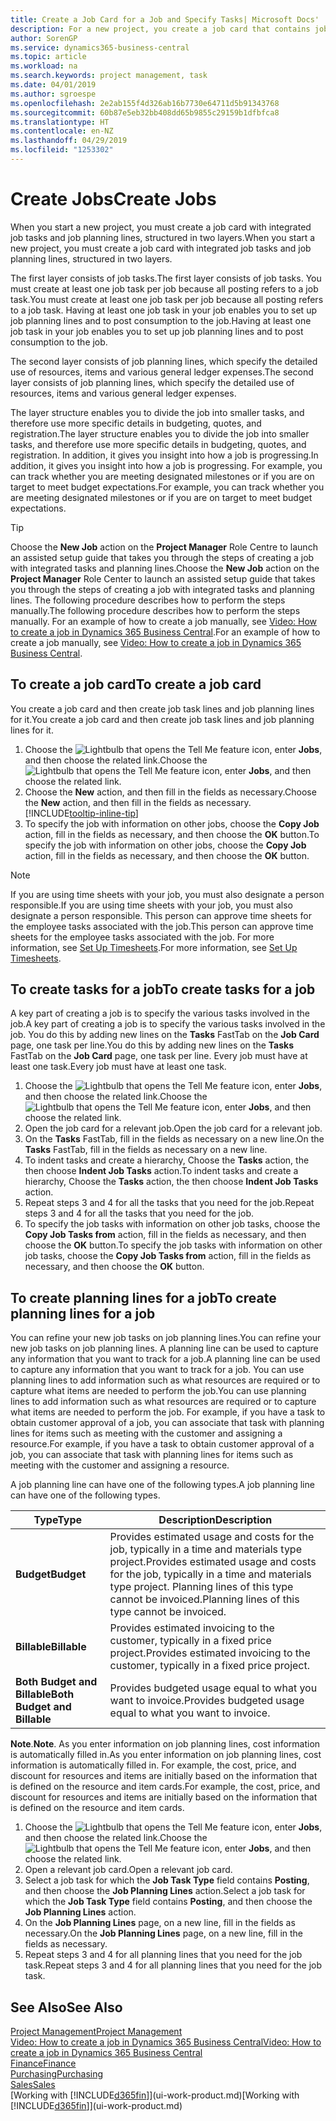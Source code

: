 ```yaml
---
title: Create a Job Card for a Job and Specify Tasks| Microsoft Docs'
description: For a new project, you create a job card that contains job tasks and planning lines, to help you manage progress and budgets.
author: SorenGP
ms.service: dynamics365-business-central
ms.topic: article
ms.workload: na
ms.search.keywords: project management, task
ms.date: 04/01/2019
ms.author: sgroespe
ms.openlocfilehash: 2e2ab155f4d326ab16b7730e64711d5b91343768
ms.sourcegitcommit: 60b87e5eb32bb408dd65b9855c29159b1dfbfca8
ms.translationtype: HT
ms.contentlocale: en-NZ
ms.lasthandoff: 04/29/2019
ms.locfileid: "1253302"
---
```

# <a name="create-jobs"></a><span data-ttu-id="5222e-103">Create Jobs</span><span class="sxs-lookup"><span data-stu-id="5222e-103">Create Jobs</span></span>
<span data-ttu-id="5222e-104">When you start a new project, you must create a job card with integrated job tasks and job planning lines, structured in two layers.</span><span class="sxs-lookup"><span data-stu-id="5222e-104">When you start a new project, you must create a job card with integrated job tasks and job planning lines, structured in two layers.</span></span>  

<span data-ttu-id="5222e-105">The first layer consists of job tasks.</span><span class="sxs-lookup"><span data-stu-id="5222e-105">The first layer consists of job tasks.</span></span> <span data-ttu-id="5222e-106">You must create at least one job task per job because all posting refers to a job task.</span><span class="sxs-lookup"><span data-stu-id="5222e-106">You must create at least one job task per job because all posting refers to a job task.</span></span> <span data-ttu-id="5222e-107">Having at least one job task in your job enables you to set up job planning lines and to post consumption to the job.</span><span class="sxs-lookup"><span data-stu-id="5222e-107">Having at least one job task in your job enables you to set up job planning lines and to post consumption to the job.</span></span>

<span data-ttu-id="5222e-108">The second layer consists of job planning lines, which specify the detailed use of resources, items and various general ledger expenses.</span><span class="sxs-lookup"><span data-stu-id="5222e-108">The second layer consists of job planning lines, which specify the detailed use of resources, items and various general ledger expenses.</span></span>

<span data-ttu-id="5222e-109">The layer structure enables you to divide the job into smaller tasks, and therefore use more specific details in budgeting, quotes, and registration.</span><span class="sxs-lookup"><span data-stu-id="5222e-109">The layer structure enables you to divide the job into smaller tasks, and therefore use more specific details in budgeting, quotes, and registration.</span></span> <span data-ttu-id="5222e-110">In addition, it gives you insight into how a job is progressing.</span><span class="sxs-lookup"><span data-stu-id="5222e-110">In addition, it gives you insight into how a job is progressing.</span></span> <span data-ttu-id="5222e-111">For example, you can track whether you are meeting designated milestones or if you are on target to meet budget expectations.</span><span class="sxs-lookup"><span data-stu-id="5222e-111">For example, you can track whether you are meeting designated milestones or if you are on target to meet budget expectations.</span></span>

> [!TIP]
> <span data-ttu-id="5222e-112">Choose the **New Job** action on the **Project Manager** Role Centre to launch an assisted setup guide that takes you through the steps of creating a job with integrated tasks and planning lines.</span><span class="sxs-lookup"><span data-stu-id="5222e-112">Choose the **New Job** action on the **Project Manager** Role Center to launch an assisted setup guide that takes you through the steps of creating a job with integrated tasks and planning lines.</span></span> <span data-ttu-id="5222e-113">The following procedure describes how to perform the steps manually.</span><span class="sxs-lookup"><span data-stu-id="5222e-113">The following procedure describes how to perform the steps manually.</span></span> <span data-ttu-id="5222e-114">For an example of how to create a job manually, see [Video: How to create a job in Dynamics 365 Business Central](https://www.youtube.com/watch?v=VqaPWr7BWmw).</span><span class="sxs-lookup"><span data-stu-id="5222e-114">For an example of how to create a job manually, see [Video: How to create a job in Dynamics 365 Business Central](https://www.youtube.com/watch?v=VqaPWr7BWmw).</span></span>

## <a name="to-create-a-job-card"></a><span data-ttu-id="5222e-115">To create a job card</span><span class="sxs-lookup"><span data-stu-id="5222e-115">To create a job card</span></span>
<span data-ttu-id="5222e-116">You create a job card and then create job task lines and job planning lines for it.</span><span class="sxs-lookup"><span data-stu-id="5222e-116">You create a job card and then create job task lines and job planning lines for it.</span></span>

1. <span data-ttu-id="5222e-117">Choose the ![Lightbulb that opens the Tell Me feature](media/ui-search/search_small.png "Tell me what you want to do") icon, enter **Jobs**, and then choose the related link.</span><span class="sxs-lookup"><span data-stu-id="5222e-117">Choose the ![Lightbulb that opens the Tell Me feature](media/ui-search/search_small.png "Tell me what you want to do") icon, enter **Jobs**, and then choose the related link.</span></span>  
2. <span data-ttu-id="5222e-118">Choose the **New** action, and then fill in the fields as necessary.</span><span class="sxs-lookup"><span data-stu-id="5222e-118">Choose the **New** action, and then fill in the fields as necessary.</span></span> [!INCLUDE[tooltip-inline-tip](includes/tooltip-inline-tip_md.md)]
3. <span data-ttu-id="5222e-119">To specify the job with information on other jobs, choose the **Copy Job** action, fill in the fields as necessary, and then choose the **OK** button.</span><span class="sxs-lookup"><span data-stu-id="5222e-119">To specify the job with information on other jobs, choose the **Copy Job** action, fill in the fields as necessary, and then choose the **OK** button.</span></span>

> [!NOTE]  
>   <span data-ttu-id="5222e-120">If you are using time sheets with your job, you must also designate a person responsible.</span><span class="sxs-lookup"><span data-stu-id="5222e-120">If you are using time sheets with your job, you must also designate a person responsible.</span></span> <span data-ttu-id="5222e-121">This person can approve time sheets for the employee tasks associated with the job.</span><span class="sxs-lookup"><span data-stu-id="5222e-121">This person can approve time sheets for the employee tasks associated with the job.</span></span> <span data-ttu-id="5222e-122">For more information, see [Set Up Timesheets](projects-how-setup-time-sheets.md).</span><span class="sxs-lookup"><span data-stu-id="5222e-122">For more information, see [Set Up Timesheets](projects-how-setup-time-sheets.md).</span></span>

## <a name="to-create-tasks-for-a-job"></a><span data-ttu-id="5222e-123">To create tasks for a job</span><span class="sxs-lookup"><span data-stu-id="5222e-123">To create tasks for a job</span></span>
<span data-ttu-id="5222e-124">A key part of creating a job is to specify the various tasks involved in the job.</span><span class="sxs-lookup"><span data-stu-id="5222e-124">A key part of creating a job is to specify the various tasks involved in the job.</span></span> <span data-ttu-id="5222e-125">You do this by adding new lines on the **Tasks** FastTab on the **Job Card** page, one task per line.</span><span class="sxs-lookup"><span data-stu-id="5222e-125">You do this by adding new lines on the **Tasks** FastTab on the **Job Card** page, one task per line.</span></span> <span data-ttu-id="5222e-126">Every job must have at least one task.</span><span class="sxs-lookup"><span data-stu-id="5222e-126">Every job must have at least one task.</span></span>

1. <span data-ttu-id="5222e-127">Choose the ![Lightbulb that opens the Tell Me feature](media/ui-search/search_small.png "Tell me what you want to do") icon, enter **Jobs**, and then choose the related link.</span><span class="sxs-lookup"><span data-stu-id="5222e-127">Choose the ![Lightbulb that opens the Tell Me feature](media/ui-search/search_small.png "Tell me what you want to do") icon, enter **Jobs**, and then choose the related link.</span></span>
2. <span data-ttu-id="5222e-128">Open the job card for a relevant job.</span><span class="sxs-lookup"><span data-stu-id="5222e-128">Open the job card for a relevant job.</span></span>
3. <span data-ttu-id="5222e-129">On the **Tasks** FastTab, fill in the fields as necessary on a new line.</span><span class="sxs-lookup"><span data-stu-id="5222e-129">On the **Tasks** FastTab, fill in the fields as necessary on a new line.</span></span>
4. <span data-ttu-id="5222e-130">To indent tasks and create a hierarchy, Choose the **Tasks** action, the then choose **Indent Job Tasks** action.</span><span class="sxs-lookup"><span data-stu-id="5222e-130">To indent tasks and create a hierarchy, Choose the **Tasks** action, the then choose **Indent Job Tasks** action.</span></span>
5. <span data-ttu-id="5222e-131">Repeat steps 3 and 4 for all the tasks that you need for the job.</span><span class="sxs-lookup"><span data-stu-id="5222e-131">Repeat steps 3 and 4 for all the tasks that you need for the job.</span></span>
6. <span data-ttu-id="5222e-132">To specify the job tasks with information on other job tasks, choose the **Copy Job Tasks from** action, fill in the fields as necessary, and then choose the **OK** button.</span><span class="sxs-lookup"><span data-stu-id="5222e-132">To specify the job tasks with information on other job tasks, choose the **Copy Job Tasks from** action, fill in the fields as necessary, and then choose the **OK** button.</span></span>

## <a name="to-create-planning-lines-for-a-job"></a><span data-ttu-id="5222e-133">To create planning lines for a job</span><span class="sxs-lookup"><span data-stu-id="5222e-133">To create planning lines for a job</span></span>
<span data-ttu-id="5222e-134">You can refine your new job tasks on job planning lines.</span><span class="sxs-lookup"><span data-stu-id="5222e-134">You can refine your new job tasks on job planning lines.</span></span> <span data-ttu-id="5222e-135">A planning line can be used to capture any information that you want to track for a job.</span><span class="sxs-lookup"><span data-stu-id="5222e-135">A planning line can be used to capture any information that you want to track for a job.</span></span> <span data-ttu-id="5222e-136">You can use planning lines to add information such as what resources are required or to capture what items are needed to perform the job.</span><span class="sxs-lookup"><span data-stu-id="5222e-136">You can use planning lines to add information such as what resources are required or to capture what items are needed to perform the job.</span></span> <span data-ttu-id="5222e-137">For example, if you have a task to obtain customer approval of a job, you can associate that task with planning lines for items such as meeting with the customer and assigning a resource.</span><span class="sxs-lookup"><span data-stu-id="5222e-137">For example, if you have a task to obtain customer approval of a job, you can associate that task with planning lines for items such as meeting with the customer and assigning a resource.</span></span>  

<span data-ttu-id="5222e-138">A job planning line can have one of the following types.</span><span class="sxs-lookup"><span data-stu-id="5222e-138">A job planning line can have one of the following types.</span></span>  

| <span data-ttu-id="5222e-139">Type</span><span class="sxs-lookup"><span data-stu-id="5222e-139">Type</span></span> | <span data-ttu-id="5222e-140">Description</span><span class="sxs-lookup"><span data-stu-id="5222e-140">Description</span></span> |
| --- | --- |
| <span data-ttu-id="5222e-141">**Budget**</span><span class="sxs-lookup"><span data-stu-id="5222e-141">**Budget**</span></span> |<span data-ttu-id="5222e-142">Provides estimated usage and costs for the job, typically in a time and materials type project.</span><span class="sxs-lookup"><span data-stu-id="5222e-142">Provides estimated usage and costs for the job, typically in a time and materials type project.</span></span> <span data-ttu-id="5222e-143">Planning lines of this type cannot be invoiced.</span><span class="sxs-lookup"><span data-stu-id="5222e-143">Planning lines of this type cannot be invoiced.</span></span> |
| <span data-ttu-id="5222e-144">**Billable**</span><span class="sxs-lookup"><span data-stu-id="5222e-144">**Billable**</span></span> |<span data-ttu-id="5222e-145">Provides estimated invoicing to the customer, typically in a fixed price project.</span><span class="sxs-lookup"><span data-stu-id="5222e-145">Provides estimated invoicing to the customer, typically in a fixed price project.</span></span> |
| <span data-ttu-id="5222e-146">**Both Budget and Billable**</span><span class="sxs-lookup"><span data-stu-id="5222e-146">**Both Budget and Billable**</span></span> |<span data-ttu-id="5222e-147">Provides budgeted usage equal to what you want to invoice.</span><span class="sxs-lookup"><span data-stu-id="5222e-147">Provides budgeted usage equal to what you want to invoice.</span></span> |

<span data-ttu-id="5222e-148">**Note**.</span><span class="sxs-lookup"><span data-stu-id="5222e-148">**Note**.</span></span> <span data-ttu-id="5222e-149">As you enter information on job planning lines, cost information is automatically filled in.</span><span class="sxs-lookup"><span data-stu-id="5222e-149">As you enter information on job planning lines, cost information is automatically filled in.</span></span> <span data-ttu-id="5222e-150">For example, the cost, price, and discount for resources and items are initially based on the information that is defined on the resource and item cards.</span><span class="sxs-lookup"><span data-stu-id="5222e-150">For example, the cost, price, and discount for resources and items are initially based on the information that is defined on the resource and item cards.</span></span>

1. <span data-ttu-id="5222e-151">Choose the ![Lightbulb that opens the Tell Me feature](media/ui-search/search_small.png "Tell me what you want to do") icon, enter **Jobs**, and then choose the related link.</span><span class="sxs-lookup"><span data-stu-id="5222e-151">Choose the ![Lightbulb that opens the Tell Me feature](media/ui-search/search_small.png "Tell me what you want to do") icon, enter **Jobs**, and then choose the related link.</span></span>
2. <span data-ttu-id="5222e-152">Open a relevant job card.</span><span class="sxs-lookup"><span data-stu-id="5222e-152">Open a relevant job card.</span></span>
3. <span data-ttu-id="5222e-153">Select a job task for which the **Job Task Type** field contains **Posting**, and then choose the **Job Planning Lines** action.</span><span class="sxs-lookup"><span data-stu-id="5222e-153">Select a job task for which the **Job Task Type** field contains **Posting**, and then choose the **Job Planning Lines** action.</span></span>  
4. <span data-ttu-id="5222e-154">On the **Job Planning Lines** page, on a new line, fill in the fields as necessary.</span><span class="sxs-lookup"><span data-stu-id="5222e-154">On the **Job Planning Lines** page, on a new line, fill in the fields as necessary.</span></span>
5. <span data-ttu-id="5222e-155">Repeat steps 3 and 4 for all planning lines that you need for the job task.</span><span class="sxs-lookup"><span data-stu-id="5222e-155">Repeat steps 3 and 4 for all planning lines that you need for the job task.</span></span>

## <a name="see-also"></a><span data-ttu-id="5222e-156">See Also</span><span class="sxs-lookup"><span data-stu-id="5222e-156">See Also</span></span>

[<span data-ttu-id="5222e-157">Project Management</span><span class="sxs-lookup"><span data-stu-id="5222e-157">Project Management</span></span>](projects-manage-projects.md)  
[<span data-ttu-id="5222e-158">Video: How to create a job in Dynamics 365 Business Central</span><span class="sxs-lookup"><span data-stu-id="5222e-158">Video: How to create a job in Dynamics 365 Business Central</span></span>](https://www.youtube.com/watch?v=VqaPWr7BWmw)  
[<span data-ttu-id="5222e-159">Finance</span><span class="sxs-lookup"><span data-stu-id="5222e-159">Finance</span></span>](finance.md)  
[<span data-ttu-id="5222e-160">Purchasing</span><span class="sxs-lookup"><span data-stu-id="5222e-160">Purchasing</span></span>](purchasing-manage-purchasing.md)  
[<span data-ttu-id="5222e-161">Sales</span><span class="sxs-lookup"><span data-stu-id="5222e-161">Sales</span></span>](sales-manage-sales.md)  
<span data-ttu-id="5222e-162">[Working with [!INCLUDE[d365fin](includes/d365fin_md.md)]](ui-work-product.md)</span><span class="sxs-lookup"><span data-stu-id="5222e-162">[Working with [!INCLUDE[d365fin](includes/d365fin_md.md)]](ui-work-product.md)</span></span>  
